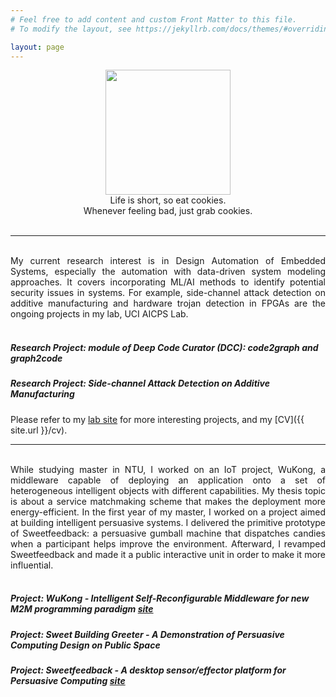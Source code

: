 ```yaml
---
# Feel free to add content and custom Front Matter to this file.
# To modify the layout, see https://jekyllrb.com/docs/themes/#overriding-theme-defaults

layout: page
---
```

<center> <img src="{{ site.url }}/assets/img/profile.jpg" style="width:200px"/></center>
<center> Life is short, so eat cookies.</center>
<center>Whenever feeling bad, just grab cookies. </center>
<br>

----

<br>
<div style="text-align: justify"> My current research interest is in Design Automation of Embedded Systems, especially the automation with data-driven system modeling approaches. It covers incorporating ML/AI methods to identify potential security issues in systems. For example, side-channel attack detection on additive manufacturing and hardware trojan detection in FPGAs are the ongoing projects in my lab, UCI AICPS Lab. </div>
<br>

##### **Research Project: module of Deep Code Curator (DCC): code2graph and graph2code**
##### **Research Project: Side-channel Attack Detection on Additive Manufacturing**

Please refer to my [lab site](http://aicps.eng.uci.edu/) for more interesting projects, and my [CV]({{ site.url }}/cv).<br>

----
<br>
<div style="text-align: justify"> While studying master in NTU, I worked on an IoT project, WuKong, a middleware capable of deploying an application onto a set of heterogeneous intelligent objects with different capabilities. My thesis topic is about a service matchmaking scheme that makes the deployment more energy-efficient. In the first year of my master, I worked on a project aimed at building intelligent persuasive systems. I delivered the primitive prototype of Sweetfeedback: a persuasive gumball machine that dispatches candies when a participant helps improve the environment. Afterward, I revamped Sweetfeedback and made it a public interactive unit in order to make it more influential. </div>
<br>

##### **Project: WuKong - Intelligent Self-Reconfigurable Middleware for new M2M programming paradigm [site](https://newslabntu.github.io/wukong4iox/)**
##### **Project: Sweet Building Greeter - A Demonstration of Persuasive Computing Design on Public Space**
##### **Project: Sweetfeedback - A desktop sensor/effector platform for Persuasive Computing [site](http://www.sweetfeedback.com/)**
<br>


